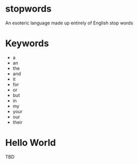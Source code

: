 # stopwords
An esoteric language made up entirely of English stop words

# Keywords
- a
- an
- the
- and
- it
- for
- or
- but
- in
- my
- your
- our
- their

# Hello World

TBD
